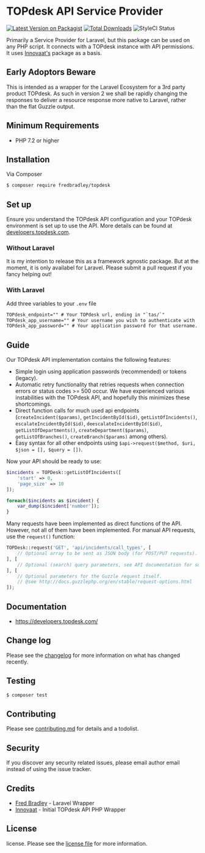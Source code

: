 # TOPdesk API Service Provider

[![Latest Version on Packagist](https://img.shields.io/packagist/v/fredbradley/topdesk.svg?style=flat-square)](https://packagist.org/packages/fredbradley/topdesk)
[![Total Downloads](https://img.shields.io/packagist/dt/fredbradley/topdesk.svg?style=flat-square)](https://packagist.org/packages/fredbradley/topdesk)
![StyleCI Status](https://github.styleci.io/repos/270444651/shield)

Primarily a Service Provider for Laravel, but this package can be used on any PHP script. It connects with a TOPdesk instance with API permissions. It uses [Innovaat's](https://github.com/innovaat/topdesk-php) package as a basis.  

## Early Adoptors Beware
This is intended as a wrapper for the Laravel Ecosystem for a 3rd party product TOPdesk. As such in version 2 we shall be rapidly changing the responses to deliver a resource response more native to Laravel, rather than the flat Guzzle output.

## Minimum Requirements
- PHP 7.2 or higher

## Installation

Via Composer

``` bash
$ composer require fredbradley/topdesk
```
## Set up
Ensure you understand the TOPdesk API configuration and your TOPdesk environment is set up to use the API. More details can be found at [developers.topdesk.com](https://developers.topdesk.com/tutorial.html#:~:text=To%20create%20an%20Application%20password,in%20the%20Application%20passwords%20block.&text=In%20addition%20to%20a%20name,be%20set%20for%20the%20password.).

### Without Laravel
It is my intention to release this as a framework agnostic package. But at the moment, it is only availabel for Laravel. Please submit a pull request if you fancy helping out! 

### With Laravel

Add three variables to your `.env` file
``` txt
TOPdesk_endpoint="" # Your TOPdesk url, ending in "`tas/`"
TOPdesk_app_username="" # Your username you wish to authenticate with
TOPdesk_app_password="" # Your application password for that username. 
```


## Guide
Our TOPdesk API implementation contains the following features:
- Simple login using application passwords (recommended) or tokens (legacy).
- Automatic retry functionality that retries requests when connection errors or status codes >= 500 occur.
 We have experienced various instabilities with the TOPdesk API, and hopefully this minimizes these shortcomings. 
- Direct function calls for much used api endpoints (`createIncident($params)`, `getIncidentById($id)`,
`getListOfIncidents()`, `escalateIncidentById($id)`, `deescalateIncidentById($id)`, `getListOfDepartments()`,
`createDepartment($params)`, `getListOfBranches()`, `createBranch($params)` among others).
- Easy syntax for all other endpoints using `$api->request($method, $uri, $json = [], $query = [])`.


Now your API should be ready to use:
```php
$incidents = TOPDesk::getListOfIncidents([
    'start' => 0,
    'page_size' => 10
]);

foreach($incidents as $incident) {
    var_dump($incident['number']);
}
```

Many requests have been implemented as direct functions of the API. However, not all of them have been implemented.
For manual API requests, use the `request()` function:
```php
TOPDesk::request('GET', 'api/incidents/call_types', [
    // Optional array to be sent as JSON body (for POST/PUT requests).
], [
    // Optional (search) query parameters, see API documentation for supported values.
], [
    // Optional parameters for the Guzzle request itself.
    // @see http://docs.guzzlephp.org/en/stable/request-options.html
]);
```

## Documentation
- https://developers.topdesk.com/

## Change log

Please see the [changelog](changelog.md) for more information on what has changed recently.

## Testing

``` bash
$ composer test
```

## Contributing

Please see [contributing.md](contributing.md) for details and a todolist.

## Security

If you discover any security related issues, please email author email instead of using the issue tracker.

## Credits

- [Fred Bradley](https://www.fredbradley.uk) - Laravel Wrapper
- [Innovaat](https://github.com/innovaat/topdesk-php) - Initial TOPdesk API PHP Wrapper

## License

license. Please see the [license file](license.md) for more information.

